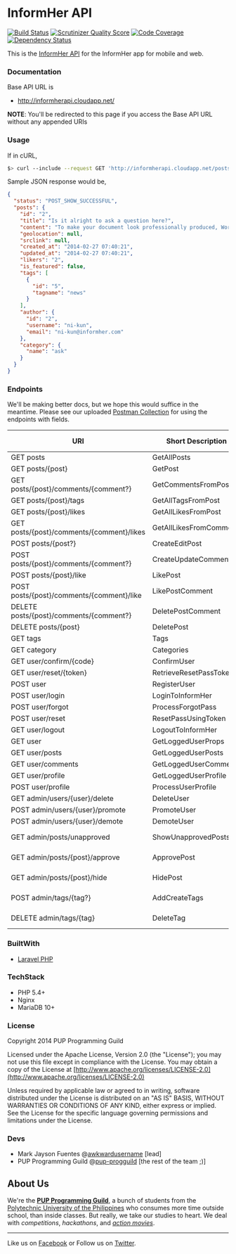 # InformHer API

[![Build Status](https://travis-ci.org/pup-progguild/InformHerAPI.png)](https://travis-ci.org/pup-progguild/InformHerAPI)
[![Scrutinizer Quality Score](https://scrutinizer-ci.com/g/pup-progguild/InformHerAPI/badges/quality-score.png?s=48c6685d02e8f073abb84040aa40ace2761a9275)](https://scrutinizer-ci.com/g/pup-progguild/InformHerAPI/)
[![Code Coverage](https://scrutinizer-ci.com/g/pup-progguild/InformHerAPI/badges/coverage.png?s=4cfeed62b33b895568ae357d9c22899fb3b1f9fc)](https://scrutinizer-ci.com/g/pup-progguild/InformHerAPI/)
[![Dependency Status](https://www.versioneye.com/user/projects/52f081ccec1375c64f000157/badge.png)](https://www.versioneye.com/user/projects/52f081ccec1375c64f000157)

This is the [InformHer API](https://github.com/pup-progguild/InformHerAPI) for the InformHer app for mobile and web.

### Documentation

Base API URL is

* http://informherapi.cloudapp.net/

**NOTE**: You'll be redirected to this page if you access the Base API URL without any appended URIs

### Usage

If in cURL,

```bash
$> curl --include --request GET 'http://informherapi.cloudapp.net/posts/1'
```

Sample JSON response would be,

```json
{
  "status": "POST_SHOW_SUCCESSFUL",
  "posts": {
    "id": "2",
    "title": "Is it alright to ask a question here?",
    "content": "To make your document look professionally produced, Word provides header, footer, cover page, and text box designs that complement each other. For example, you can add a matching cover page, header, and sidebar.",
    "geolocation": null,
    "srclink": null,
    "created_at": "2014-02-27 07:40:21",
    "updated_at": "2014-02-27 07:40:21",
    "likers": "2",
    "is_featured": false,
    "tags": [
      {
        "id": "5",
        "tagname": "news"
      }
    ],
    "author": {
      "id": "2",
      "username": "ni-kun",
      "email": "ni-kun@informher.com"
    },
    "category": {
      "name": "ask"
    }
  }
}
```

### Endpoints

We'll be making better docs, but we hope this would suffice in the meantime. Please see our uploaded [Postman Collection](https://www.getpostman.com/collections/cc6fb482c594bbb81f07) for using the endpoints with fields.

| URI                                         | Short Description      | Action                               | Needs Auth?     | Required Roles (Any)				|
|---------------------------------------------|------------------------|--------------------------------------|-----------------|---------------|
| GET posts                                   | GetAllPosts            | PostController@index                 |                 |               |
| GET posts/{post}                            | GetPost                | PostController@show                  |                 |               |
| GET posts/{post}/comments/{comment?}        | GetCommentsFromPost    | PostController@comments              |                 |               |
| GET posts/{post}/tags                       | GetAllTagsFromPost     | PostController@tags                  |                 |               |
| GET posts/{post}/likes                      | GetAllLikesFromPost    | PostController@likes                 |                 |               |
| GET posts/{post}/comments/{comment}/likes   | GetAllLikesFromComment | PostController@likes                 |                 |               |
| POST posts/{post?}                          | CreateEditPost         | PostController@create_edit           | yes            |               |
| POST posts/{post}/comments/{comment?}       | CreateUpdateComment    | PostController@create_update_comment | yes            |               |
| POST posts/{post}/like                      | LikePost               | PostController@like                  | yes            |               |
| POST posts/{post}/comments/{comment}/like   | LikePostComment        | PostController@like                  | yes            |               |
| DELETE posts/{post}/comments/{comment?}     | DeletePostComment      | PostController@delete_comment        | yes            |               |
| DELETE posts/{post}                         | DeletePost             | PostController@destroy               | yes            |               |
| GET tags                                    | Tags                   | TagController@index                  |                 |               |
| GET category                                | Categories             | CategoryController@index             |                 |               |
| GET user/confirm/{code}                     | ConfirmUser            | UserController@getConfirm            |                 |               |
| GET user/reset/{token}                      | RetrieveResetPassToken | UserController@getReset              |                 |               |
| POST user									  | RegisterUser	       | UserController@postIndex             |                 |               |
| POST user/login							  | LoginToInformHer       | UserController@postLogin             |                 |               |
| POST user/forgot							  | ProcessForgotPass      | UserController@postForgot            |                 |               |
| POST user/reset 							  | ResetPassUsingToken    | UserController@postReset             |                 |               |
| GET user/logout							  | LogoutToInformHer      | UserController@getLogout             |                 |               |
| GET user                                    | GetLoggedUserProps     | UserController@getIndex              |                 |               |
| GET user/posts    						  | GetLoggedUserPosts     | UserController@getPosts              |                 |               |
| GET user/comments							  | GetLoggedUserComments  | UserController@getComments           |                 |               |
| GET user/profile							  | GetLoggedUserProfile   | UserController@getProfile            |                 |               |
| POST user/profile							  | ProcessUserProfile     | UserController@postProfile           |     		 |               |
| GET admin/users/{user}/delete               | DeleteUser             | AdminController@delete_user          | yes 		| Administrator              |
| POST admin/users/{user}/promote             | PromoteUser            | AdminController@promote              | yes 		| Administrator              |
| POST admin/users/{user}/demote              | DemoteUser            | AdminController@demote               | yes 		| Administrator              |
| GET admin/posts/unapproved                  | ShowUnapprovedPosts    | AdminController@show_unapproved      | yes 			| Administrator, Moderator              |
| GET admin/posts/{post}/approve              | ApprovePost            | AdminController@show_post            | yes 			| Administrator, Moderator              |
| GET admin/posts/{post}/hide                 | HidePost               | AdminController@hide                 | yes 			| Administrator, Moderator              |
| POST admin/tags/{tag?}                      | AddCreateTags          | TagController@create_edit            | yes 			| Administrator, Moderator              |
| DELETE admin/tags/{tag}                     | DeleteTag              | TagController@destroy                | yes 		| Administrator, Moderator               |

### BuiltWith

- [Laravel PHP](https://github.com/laravel/laravel)

### TechStack

- PHP 5.4+
- Nginx
- MariaDB 10+

### License

Copyright 2014 PUP Programming Guild

Licensed under the Apache License, Version 2.0 (the "License"); you may not use this file except in compliance with the License.
You may obtain a copy of the License at [http://www.apache.org/licenses/LICENSE-2.0](http://www.apache.org/licenses/LICENSE-2.0)

Unless required by applicable law or agreed to in writing, software distributed under the License is distributed on an "AS IS" BASIS, WITHOUT WARRANTIES OR CONDITIONS OF ANY KIND, either express or implied. See the License for the specific language governing permissions and limitations under the License.

### Devs

- Mark Jayson Fuentes @[awkwardusername](https://github.com/awkwardusername) [lead]
- PUP Programming Guild @[pup-progguild](https://github.com/pup-progguild) [the rest of the team ;)]

About Us
--------

We're the [**PUP Programming Guild**](https://github.com/pup-progguild/), a bunch of students from the [Polytechnic University of the Philippines](http://www.pup.edu.ph) who consumes more time outside school, than inside classes. But really, we take our studies to heart. We deal with *competitions*, *hackathons*, and [*action movies*](http://www.youtube.com/watch?v=Xt_OgYMQFRY).

--------

Like us on [Facebook](https://www.facebook.com/PupProgrammingGuild) or Follow us on [Twitter](https://twitter.com/pup_progguild).
